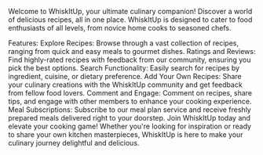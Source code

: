 Welcome to WhiskItUp, your ultimate culinary companion! Discover a world of delicious recipes, all in one place. WhiskItUp is designed to cater to food enthusiasts of all levels, from novice home cooks to seasoned chefs.

Features: Explore Recipes: Browse through a vast collection of recipes, ranging from quick and easy meals to gourmet dishes. Ratings and Reviews: Find highly-rated recipes with feedback from our community, ensuring you pick the best options. Search Functionality: Easily search for recipes by ingredient, cuisine, or dietary preference. Add Your Own Recipes: Share your culinary creations with the WhiskItUp community and get feedback from fellow food lovers. Comment and Engage: Comment on recipes, share tips, and engage with other members to enhance your cooking experience. Meal Subscriptions: Subscribe to our meal plan service and receive freshly prepared meals delivered right to your doorstep. Join WhiskItUp today and elevate your cooking game! Whether you're looking for inspiration or ready to share your own kitchen masterpieces, WhiskItUp is here to make your culinary journey delightful and delicious.

